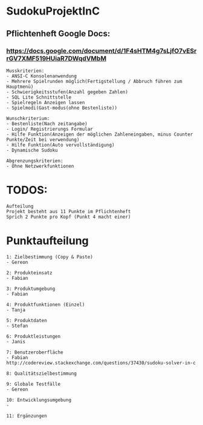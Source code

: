 # SudokuProjektInC

## Pflichtenheft Google Docs:
### https://docs.google.com/document/d/1F4sHTM4g7sLjfO7vESrrGV7XMF519HUiaR7DWqdVMbM

	
	Musskriterien: 
	- ANSI-C Konsolenanwendung
	- Mehrere Spielrunden möglich(Fertigstellung / Abbruch führen zum Hauptmenü)
	- Schwierigkeitsstufen(Anzahl gegeben Zahlen)
	- SQL Lite Schnittstelle
	- Spielregeln Anzeigen lassen
	- Spielmodi(Gast-modus(ohne Bestenliste))

	Wunschkriterium:
	- Bestenliste(Nach zeitangabe)
	- Login/ Registrierungs Formular
	- Hilfe Funktion(Anzeigen der möglichen Zahleneingaben, minus Counter Punkte/Zeit bei verwendung)
	- Hilfe Funktion(Auto vervollständigung)
	- Dynamische Sudoku

	Abgrenzungskriterien:
  	- Ohne Netzwerkfunktionen
	
# TODOS: 
	
	Aufteilung
	Projekt besteht aus 11 Punkte im Pflichtenheft
	Sprich 2 Punkte pro Kopf (Punkt 4 macht einer)
	
# Punktaufteilung
	1: Zielbestimmung (Copy & Paste)
	- Gereon

	2: Produkteinsatz
	- Fabian
	
	3: Produktumgebung
	- Fabian
	
	4: Produktfunktionen (Einzel)
	- Tanja 
	
	5: Produktdaten
	- Stefan
	
	6: Produktleistungen
	- Janis
	
	7: Benutzeroberfläche
	- Fabian
	http://codereview.stackexchange.com/questions/37430/sudoku-solver-in-c
	
	8: Qualitätszielbestimmung
	
	9: Globale Testfälle
	- Gereon 
		
	10: Entwicklungsumgebung
	-  
	
	11: Ergänzungen
	
